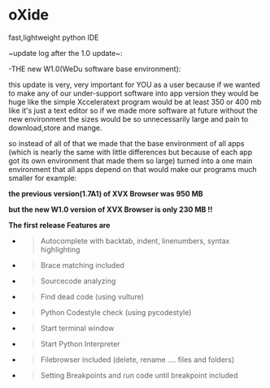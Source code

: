 # oXide

fast,lightweight python IDE


~update log after the 1.0 update~:


-THE new W1.0(WeDu software base environment):


this update is very, very important for YOU
as a user because if we wanted to make any of our
under-support software into app version they would be huge
like the simple Xcceleratext program would be at least 350 or 400 mb
like it's just a text editor so if we made more software at future
without the new environment the sizes would be so unnecessarily large
and pain to download,store and mange.

so instead of all of that we made that the base environment of all apps
(which is nearly the same with little differences but because of each app got its
own environment that made them so large) turned into a one main environment
that all apps depend on that would make our programs much smaller for example:

**the previous version(1.7A1) of XVX Browser was 950 MB**

**but the new W1.0 version of XVX Browser is only 230 MB !!**


**The first release Features are**


- > Autocomplete with backtab, indent, linenumbers, syntax highlighting
- > Brace matching included
- > Sourcecode analyzing
- > Find dead code (using vulture)
- > Python Codestyle check (using pycodestyle)
- > Start terminal window
- > Start Python Interpreter
- > Filebrowser included (delete, rename .... files and folders)
- > Setting Breakpoints and run code until breakpoint included